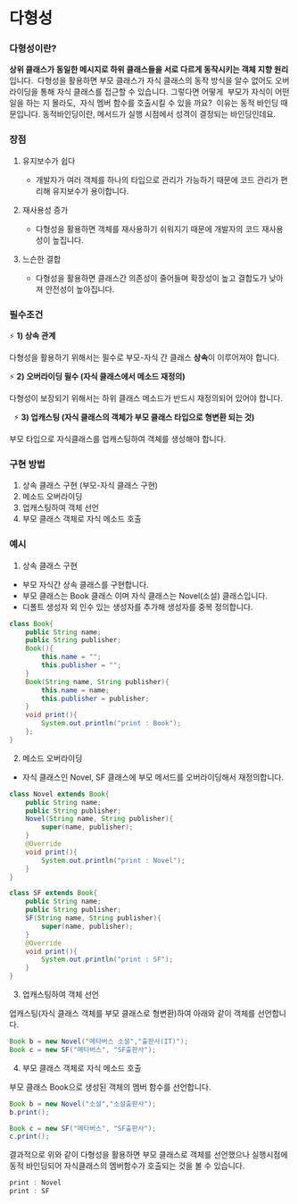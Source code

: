 # 다형성
### 다형성이란?
**상위 클래스가 동일한 메시지로 하위 클래스들을 서로 다르게 동작시키는 객체 지향 원리**입니다. 
다형성을 활용하면 부모 클래스가 자식 클래스의 동작 방식을 알수 없어도 오버라이딩을 통해 자식 클래스를 접근할 수 있습니다.
그렇다면 어떻게  부모가 자식이 어떤 일을 하는 지 몰라도,  자식 멤버 함수를 호출시킬 수 있을 까요? 
이유는 동적 바인딩 때문입니다. 동적바인딩이란, 메서드가 실행 시점에서 성격이 결정되는 바인딩인데요.

### 장점
1. 유지보수가 쉽다
    + 개발자가 여러 객체를 하나의 타입으로 관리가 가능하기 때문에 코드 관리가 편리해 유지보수가 용이합니다.  

2. 재사용성 증가
    + 다형성을 활용하면 객체를 재사용하기 쉬워지기 때문에 개발자의 코드 재사용성이 높집니다.

3. 느슨한 결합
    + 다형성을 활용하면 클래스간 의존성이 줄어들며 확장성이 높고 결합도가 낮아져 안전성이 높아집니다. 

### 필수조건
⚡ **1) 상속 관계**

다형성을 활용하기 위해서는 필수로 부모-자식 간 클래스 **상속**이 이루어져야 합니다. 

⚡ **2) 오버라이딩 필수 (자식 클래스에서 메소드 재정의)**

다형성이 보장되기 위해서는 하위 클래스 메소드가 반드시 재정의되어 있어야 합니다.

 
⚡ **3) 업캐스팅 (자식 클래스의 객체가 부모 클래스 타입으로 형변환 되는 것)**

부모 타입으로 자식클래스를 업캐스팅하여 객체를 생성해야 합니다. 


### 구현 방법

1) 상속 클래스 구현 (부모-자식 클래스 구현) 
2) 메소드 오버라이딩 
3) 업캐스팅하여 객체 선언 
4) 부모 클래스 객체로 자식 메소드 호출 


### 예시

1. 상속 클래스 구현
- 부모 자식간 상속 클래스를 구현합니다. 
- 부모 클래스는 Book 클래스 이며 자식 클래스는 Novel(소설) 클래스입니다.  
- 디폴트 생성자 외 인수 있는 생성자를 추가해 생성자를 중복 정의합니다. 
```java
class Book{
    public String name;
    public String publisher; 
    Book(){
    	this.name = "";
        this.publisher = "";
    }
    Book(String name, String publisher){
        this.name = name;
        this.publisher = publisher;
    }
    void print(){
        System.out.println("print : Book");
    }; 
}
```

2. 메소드 오버라이딩
- 자식 클래스인 Novel, SF 클래스에 부모 메서드를 오버라이딩해서 재정의합니다.
```java
class Novel extends Book{
    public String name;
    public String publisher; 
    Novel(String name, String publisher){
        super(name, publisher);
    }
    @Override
    void print(){
        System.out.println("print : Novel");
    }
}
```
```java
class SF extends Book{
    public String name;
    public String publisher; 
    SF(String name, String publisher){
        super(name, publisher);
    }
    @Override
    void print(){
        System.out.println("print : SF");
    }
}
```

3. 업캐스팅하여 객체 선언

업캐스팅(자식 클래스 객체를 부모 클래스로 형변환)하여 아래와 같이 객체를 선언합니다.
```java
Book b = new Novel("메타버스 소설","출판사(IT)");
Book c = new SF("메타버스", "SF출판사");
```

4. 부모 클래스 객체로 자식 메소드 호출

부모 클래스 Book으로  생성된 객체의 멤버 함수를 선언합니다.
```java
Book b = new Novel("소설","소설출판사");
b.print();

Book c = new SF("메타버스", "SF출판사");
c.print();
```

결과적으로 위와 같이 다형성을 활용하면 부모 클래스로 객체를 선언했으나 실행시점에 동적 바인딩되어 자식클래스의 멤버함수가 호출되는 것을 볼 수 있습니다. 
```java
print : Novel
print : SF
```
